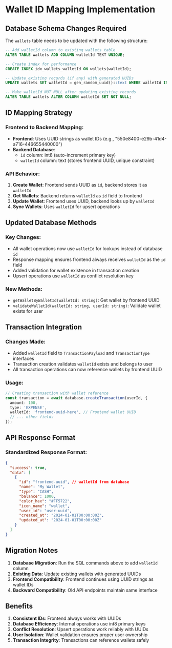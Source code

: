 # Wallet ID Mapping Implementation

## Database Schema Changes Required

The `wallets` table needs to be updated with the following structure:

```sql
-- Add walletId column to existing wallets table
ALTER TABLE wallets ADD COLUMN walletId TEXT UNIQUE;

-- Create index for performance
CREATE INDEX idx_wallets_walletId ON wallets(walletId);

-- Update existing records (if any) with generated UUIDs
UPDATE wallets SET walletId = gen_random_uuid()::text WHERE walletId IS NULL;

-- Make walletId NOT NULL after updating existing records
ALTER TABLE wallets ALTER COLUMN walletId SET NOT NULL;
```

## ID Mapping Strategy

### Frontend to Backend Mapping:
- **Frontend**: Uses UUID strings as wallet IDs (e.g., "550e8400-e29b-41d4-a716-446655440000")
- **Backend Database**: 
  - `id` column: int8 (auto-increment primary key)
  - `walletId` column: text (stores frontend UUID, unique constraint)

### API Behavior:
1. **Create Wallet**: Frontend sends UUID as `id`, backend stores it as `walletId`
2. **Get Wallets**: Backend returns `walletId` as `id` field to frontend
3. **Update Wallet**: Frontend uses UUID, backend looks up by `walletId`
4. **Sync Wallets**: Uses `walletId` for upsert operations

## Updated Database Methods

### Key Changes:
- All wallet operations now use `walletId` for lookups instead of database `id`
- Response mapping ensures frontend always receives `walletId` as the `id` field
- Added validation for wallet existence in transaction creation
- Upsert operations use `walletId` as conflict resolution key

### New Methods:
- `getWalletByWalletId(walletId: string)`: Get wallet by frontend UUID
- `validateWalletId(walletId: string, userId: string)`: Validate wallet exists for user

## Transaction Integration

### Changes Made:
- Added `walletId` field to `TransactionPayload` and `TransactionType` interfaces
- Transaction creation validates `walletId` exists and belongs to user
- All transaction operations can now reference wallets by frontend UUID

### Usage:
```typescript
// Creating transaction with wallet reference
const transaction = await database.createTransaction(userId, {
  amount: 100,
  type: 'EXPENSE',
  walletId: 'frontend-uuid-here', // Frontend wallet UUID
  // ... other fields
});
```

## API Response Format

### Standardized Response Format:
```json
{
  "success": true,
  "data": [
    {
      "id": "frontend-uuid", // walletId from database
      "name": "My Wallet",
      "type": "CASH",
      "balance": 1000,
      "color_hex": "#FF5722",
      "icon_name": "wallet",
      "user_id": "user-uuid",
      "created_at": "2024-01-01T00:00:00Z",
      "updated_at": "2024-01-01T00:00:00Z"
    }
  ]
}
```

## Migration Notes

1. **Database Migration**: Run the SQL commands above to add `walletId` column
2. **Existing Data**: Update existing wallets with generated UUIDs
3. **Frontend Compatibility**: Frontend continues using UUID strings as wallet IDs
4. **Backward Compatibility**: Old API endpoints maintain same interface

## Benefits

1. **Consistent IDs**: Frontend always works with UUIDs
2. **Database Efficiency**: Internal operations use int8 primary keys
3. **Conflict Resolution**: Upsert operations work reliably with UUIDs
4. **User Isolation**: Wallet validation ensures proper user ownership
5. **Transaction Integrity**: Transactions can reference wallets safely